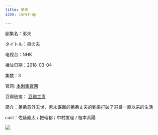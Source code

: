 ```yaml
---
title: 弟夫
icon: caret-up

---
```


剧集名：弟夫

タイトル：弟の夫

电视台：NHK

播放日期：2018-03-04

集数：3

官网: [本剧集官网](https://www2.nhk.or.jp/archives/movies/?id=D0009050872_00000)

豆瓣链接： [豆瓣主页](https://movie.douban.com/subject/27600992/)


简介：弟弟意外去世，素未谋面的弟弟丈夫的到来打破了哥哥一直以来的生活 ​​​​​​​​

cast：佐藤隆太 / 把瑠都 / 中村友理 / 根本真陽

![](https://listpic.tsgsanjiao.com/2018/2018df.jpg)